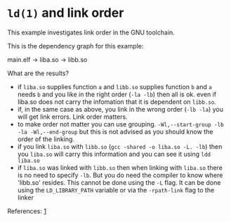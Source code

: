# `ld(1)` and link order

This example investigates link order in the GNU toolchain.

This is the dependency graph for this example:

main.elf -> liba.so -> libb.so

What are the results?
* if `liba.so` supplies function `a` and `libb.so` supplies function `b` and `a` needs `b`
    and you like in the right order (`-la -lb`) then all is ok. even if liba.so does
    not carry the infomation that it is dependent on `libb.so`.
* if, in the same case as above, you link in the wrong order (`-lb -la`) you will get
    link errors. Link order matters.
* to make order not matter you can use grouping.
    `-Wl,--start-group -lb -la -Wl,--end-group`
    but this is not advised as you should know the order of the linking.
* if you link `liba.so` with `libb.so` (`gcc -shared -o liba.so -L. -lb`) then
    you `liba.so` will carry this information and you can see it using
    `ldd liba.so`
* if `liba.so` was linked with `libb.so` then when linking with `liba.so` there
    is no need to specify `-lb`. But you do need the compiler to know
    where 'libb.so' resides. This cannot be done using the `-L` flag.
    It can be done using the `LD_LIBRARY_PATH` variable
    or via the `-rpath-link` flag to the linker

References:
[1](http://stackoverflow.com/questions/45135/linker-order-gcc)
